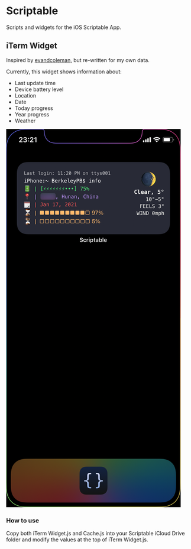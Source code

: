 # Scriptable

Scripts and widgets for the iOS Scriptable App. 



## iTerm Widget

Inspired by [evandcoleman](https://github.com/evandcoleman/scriptable), but re-written for my own data.

Currently, this widget shows information about: 

- Last update time
- Device battery level
- Location
- Date
- Today progress
- Year progress
- Weather

![iTerm Widget](https://github.com/BerkeleyPB/Scriptable/blob/main/images/iTerm%20Widget.PNG)



### How to use

Copy both iTerm Widget.js and Cache.js into your Scriptable iCloud Drive folder and modify the values at the top of iTerm Widget.js. 
